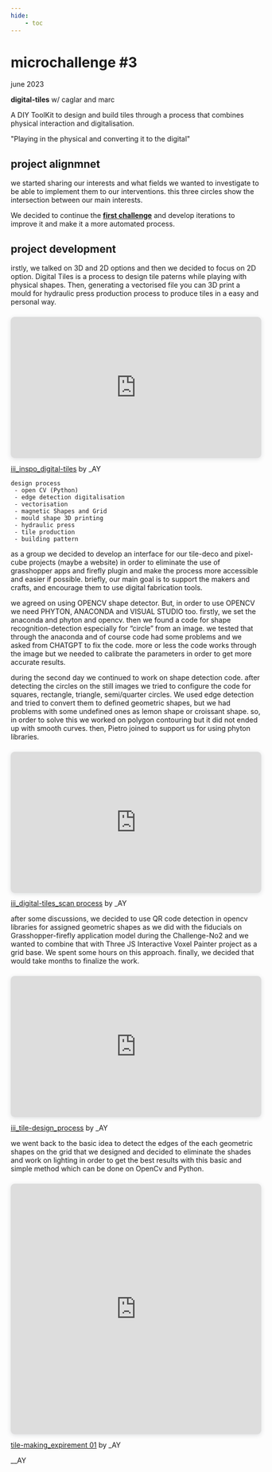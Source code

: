 ```yaml
---
hide:
    - toc
---
```


# microchallenge #3
june 2023

**digital-tiles** w/ caglar and marc

A DIY ToolKit to design and build tiles through a process that combines physical interaction and digitalisation.

"Playing in the physical and converting it to the digital"

## project alignmnet 

we started sharing our interests and what fields we wanted to investigate to be able to implement them to our interventions. this three circles show the intersection between our main interests.

We decided to continue the **[first challenge](https://github.com/paresmarc/tiledeco)** and develop iterations to improve it and make it a more automated process.

## project development 

irstly, we talked on 3D and 2D options and then we decided to focus on 2D option. Digital Tiles is a process to design tile paterns while playing with physical shapes. Then, generating a vectorised file you can 3D print a mould for hydraulic press production process to produce tiles in a easy and personal way.

<div style="position: relative; width: 100%; height: 0; padding-top: 56.2500%;
 padding-bottom: 0; box-shadow: 0 2px 8px 0 rgba(63,69,81,0.16); margin-top: 1.6em; margin-bottom: 0.9em; overflow: hidden;
 border-radius: 8px; will-change: transform;">
  <iframe loading="lazy" style="position: absolute; width: 100%; height: 100%; top: 0; left: 0; border: none; padding: 0;margin: 0;"
    src="https:&#x2F;&#x2F;www.canva.com&#x2F;design&#x2F;DAFmXXrchrA&#x2F;view?embed" allowfullscreen="allowfullscreen" allow="fullscreen">
  </iframe>
</div>
<a href="https:&#x2F;&#x2F;www.canva.com&#x2F;design&#x2F;DAFmXXrchrA&#x2F;view?utm_content=DAFmXXrchrA&amp;utm_campaign=designshare&amp;utm_medium=embeds&amp;utm_source=link" target="_blank" rel="noopener">iii_inspo_digital-tiles</a> by _AY


    design process
     - open CV (Python)
     - edge detection digitalisation
     - vectorisation
     - magnetic Shapes and Grid
     - mould shape 3D printing
     - hydraulic press
     - tile production
     - building pattern

as a group we decided to develop an interface for our tile-deco and pixel-cube projects (maybe a website) in order to eliminate the use of grasshopper apps and firefly plugin and make the process more accessible and easier if possible. briefly, our main goal is to support the makers and crafts, and encourage them to use digital fabrication tools.

we agreed on using OPENCV shape detector. But, in order to use OPENCV we need PHYTON, ANACONDA and VISUAL STUDIO too. firstly, we set the anaconda and phyton and opencv. then we found a code for shape recognition-detection especially for “circle” from an image. we tested that through the anaconda and of course code had some problems and we asked from CHATGPT to fix the code. more or less the code works through the image but we needed to calibrate the parameters in order to get more accurate results.

during the second day we continued to work on shape detection code. after detecting the circles on the still images we tried to configure the code for squares, rectangle, triangle, semi/quarter circles. We used edge detection and tried to convert them to defined geometric shapes, but we had problems with some undefined ones as lemon shape or croissant shape. so, in order to solve this we worked on polygon contouring but it did not ended up with smooth curves. then, Pietro joined to support us for using phyton libraries.

<div style="position: relative; width: 100%; height: 0; padding-top: 56.2500%;
 padding-bottom: 0; box-shadow: 0 2px 8px 0 rgba(63,69,81,0.16); margin-top: 1.6em; margin-bottom: 0.9em; overflow: hidden;
 border-radius: 8px; will-change: transform;">
  <iframe loading="lazy" style="position: absolute; width: 100%; height: 100%; top: 0; left: 0; border: none; padding: 0;margin: 0;"
    src="https:&#x2F;&#x2F;www.canva.com&#x2F;design&#x2F;DAFmXopQsts&#x2F;view?embed" allowfullscreen="allowfullscreen" allow="fullscreen">
  </iframe>
</div>
<a href="https:&#x2F;&#x2F;www.canva.com&#x2F;design&#x2F;DAFmXopQsts&#x2F;view?utm_content=DAFmXopQsts&amp;utm_campaign=designshare&amp;utm_medium=embeds&amp;utm_source=link" target="_blank" rel="noopener">iii_digital-tiles_scan process</a> by _AY

after some discussions, we decided to use QR code detection in opencv libraries for assigned geometric shapes as we did with the fiducials on Grasshopper-firefly application model during the Challenge-No2 and we wanted to combine that with Three JS Interactive Voxel Painter project as a grid base. We spent some hours on this approach. finally, we decided that would take months to finalize the work.

<div style="position: relative; width: 100%; height: 0; padding-top: 56.2500%;
 padding-bottom: 0; box-shadow: 0 2px 8px 0 rgba(63,69,81,0.16); margin-top: 1.6em; margin-bottom: 0.9em; overflow: hidden;
 border-radius: 8px; will-change: transform;">
  <iframe loading="lazy" style="position: absolute; width: 100%; height: 100%; top: 0; left: 0; border: none; padding: 0;margin: 0;"
    src="https:&#x2F;&#x2F;www.canva.com&#x2F;design&#x2F;DAFmXSLLBpo&#x2F;view?embed" allowfullscreen="allowfullscreen" allow="fullscreen">
  </iframe>
</div>
<a href="https:&#x2F;&#x2F;www.canva.com&#x2F;design&#x2F;DAFmXSLLBpo&#x2F;view?utm_content=DAFmXSLLBpo&amp;utm_campaign=designshare&amp;utm_medium=embeds&amp;utm_source=link" target="_blank" rel="noopener">iii_tile-design_process</a> by _AY

we went back to the basic idea to detect the edges of the each geometric shapes on the grid that we designed and decided to eliminate the shades and work on lighting in order to get the best results with this basic and simple method which can be done on OpenCv and Python.

<div style="position: relative; width: 100%; height: 0; padding-top: 100.0000%;
 padding-bottom: 0; box-shadow: 0 2px 8px 0 rgba(63,69,81,0.16); margin-top: 1.6em; margin-bottom: 0.9em; overflow: hidden;
 border-radius: 8px; will-change: transform;">
  <iframe loading="lazy" style="position: absolute; width: 100%; height: 100%; top: 0; left: 0; border: none; padding: 0;margin: 0;"
    src="https:&#x2F;&#x2F;www.canva.com&#x2F;design&#x2F;DAFlzvkz72I&#x2F;watch?embed" allowfullscreen="allowfullscreen" allow="fullscreen">
  </iframe>
</div>
<a href="https:&#x2F;&#x2F;www.canva.com&#x2F;design&#x2F;DAFlzvkz72I&#x2F;watch?utm_content=DAFlzvkz72I&amp;utm_campaign=designshare&amp;utm_medium=embeds&amp;utm_source=link" target="_blank" rel="noopener">tile-making_expirement 01</a> by _AY

__AY